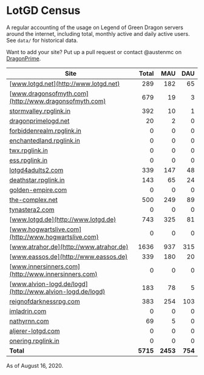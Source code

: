 # LotGD Census
A regular accounting of the usage on Legend of Green Dragon servers around the internet, including total, monthly active and daily active users. See `data/` for historical data.

Want to add your site? Put up a pull request or contact @austenmc on [DragonPrime](http://dragonprime.net).


Site | Total | MAU | DAU
--- | ---:| ---:| ---:
[www.lotgd.net](http://www.lotgd.net)|289|182|65
[www.dragonsofmyth.com](http://www.dragonsofmyth.com)|679|19|3
[stormvalley.rpglink.in](http://stormvalley.rpglink.in)|392|10|1
[dragonprimelogd.net](http://dragonprimelogd.net)|20|2|0
[forbiddenrealm.rpglink.in](http://forbiddenrealm.rpglink.in)|0|0|0
[enchantedland.rpglink.in](http://enchantedland.rpglink.in)|0|0|0
[twx.rpglink.in](http://twx.rpglink.in)|0|0|0
[ess.rpglink.in](http://ess.rpglink.in)|0|0|0
[lotgd4adults2.com](http://lotgd4adults2.com)|339|147|48
[deathstar.rpglink.in](http://deathstar.rpglink.in)|143|65|24
[golden-empire.com](http://golden-empire.com)|0|0|0
[the-complex.net](http://the-complex.net)|500|249|89
[tynastera2.com](http://tynastera2.com)|0|0|0
[www.lotgd.de](http://www.lotgd.de)|743|325|81
[www.hogwartslive.com](http://www.hogwartslive.com)|0|0|0
[www.atrahor.de](http://www.atrahor.de)|1636|937|315
[www.eassos.de](http://www.eassos.de)|339|180|20
[www.innersinners.com](http://www.innersinners.com)|0|0|0
[www.alvion-logd.de/logd](http://www.alvion-logd.de/logd)|183|78|5
[reignofdarknessrpg.com](http://reignofdarknessrpg.com)|383|254|103
[imladrin.com](http://imladrin.com)|0|0|0
[nathyrnn.com](http://nathyrnn.com)|69|5|0
[aljerer-lotgd.com](http://aljerer-lotgd.com)|0|0|0
[onering.rpglink.in](http://onering.rpglink.in)|0|0|0
**Total**|**5715**|**2453**|**754**

As of August 16, 2020.
